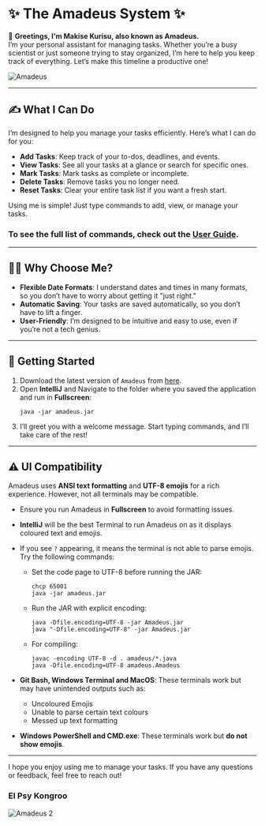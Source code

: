 # ✨ The Amadeus System ✨

👋 **Greetings, I'm Makise Kurisu, also known as Amadeus.**  
I’m your personal assistant for managing tasks. Whether you’re a busy scientist or just someone trying to stay organized, I’m here to help you keep track of everything. Let’s make this timeline a productive one!

![Amadeus](https://github.com/user-attachments/assets/0e7ecd31-601c-4571-91c4-b1f3c84b11cd)

---

## ✍️ What I Can Do

I’m designed to help you manage your tasks efficiently. Here’s what I can do for you:

- **Add Tasks**: Keep track of your to-dos, deadlines, and events.
- **View Tasks**: See all your tasks at a glance or search for specific ones.
- **Mark Tasks**: Mark tasks as complete or incomplete.
- **Delete Tasks**: Remove tasks you no longer need.
- **Reset Tasks**: Clear your entire task list if you want a fresh start.

Using me is simple! Just type commands to add, view, or manage your tasks.
### To see the full list of commands, check out the [User Guide](https://markneoneo.github.io/ip/).

---

## 🙋‍♀️ Why Choose Me?

- **Flexible Date Formats**: I understand dates and times in many formats, so you don’t have to worry about getting it "just right."
- **Automatic Saving**: Your tasks are saved automatically, so you don’t have to lift a finger.
- **User-Friendly**: I’m designed to be intuitive and easy to use, even if you’re not a tech genius.

---

## 🏁 Getting Started

1. Download the latest version of `Amadeus` from [here](https://github.com/Markneoneo/ip).
2. Open **IntelliJ** and Navigate to the folder where you saved the application and run in **Fullscreen**:
   ```
   java -jar amadeus.jar
   ```
3. I’ll greet you with a welcome message. Start typing commands, and I’ll take care of the rest!

---

## ⚠️ UI Compatibility

Amadeus uses **ANSI text formatting** and **UTF-8 emojis** for a rich experience. However, not all terminals may be compatible.

- Ensure you run Amadeus in **Fullscreen** to avoid formatting issues.

- **IntelliJ** will be the best Terminal to run Amadeus on as it displays coloured text and emojis.

- If you see `?` appearing, it means the terminal is not able to parse emojis. Try the following commands:
   - Set the code page to UTF-8 before running the JAR:
     ```
     chcp 65001
     java -jar amadeus.jar
     ```
   - Run the JAR with explicit encoding:
     ```
     java -Dfile.encoding=UTF-8 -jar Amadeus.jar
     java "-Dfile.encoding=UTF-8" -jar Amadeus.jar
     ```

   - For compiling:  
     ```
     javac -encoding UTF-8 -d . amadeus/*.java
     java -Dfile.encoding=UTF-8 amadeus.Amadeus
     ```

- **Git Bash, Windows Terminal and MacOS**: These terminals work but may have unintended outputs such as:
   - Uncoloured Emojis
   - Unable to parse certain text colours
   - Messed up text formatting

- **Windows PowerShell and CMD.exe**: These terminals work but **do not show emojis**. 

---
  
I hope you enjoy using me to manage your tasks. If you have any questions or feedback, feel free to reach out!
### El Psy Kongroo

![Amadeus 2](https://github.com/user-attachments/assets/b47e66c8-a0e7-49fa-b3de-bd85b138d3a2)

